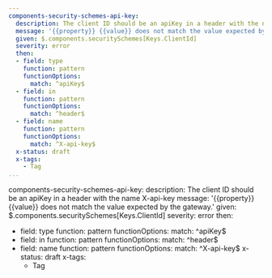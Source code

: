```yaml
---
components-security-schemes-api-key:
  description: The client ID should be an apiKey in a header with the name X-api-key
  message: '{{property}} {{value}} does not match the value expected by the gateway.'
  given: $.components.securitySchemes[Keys.ClientId]
  severity: error
  then:
  - field: type
    function: pattern
    functionOptions:
      match: ^apiKey$
  - field: in
    function: pattern
    functionOptions:
      match: ^header$
  - field: name
    function: pattern
    functionOptions:
      match: ^X-api-key$
  x-status: draft
  x-tags:
    - Tag      
...
```

components-security-schemes-api-key:
  description: The client ID should be an apiKey in a header with the name X-api-key
  message: '{{property}} {{value}} does not match the value expected by the gateway.'
  given: $.components.securitySchemes[Keys.ClientId]
  severity: error
  then:
  - field: type
    function: pattern
    functionOptions:
      match: ^apiKey$
  - field: in
    function: pattern
    functionOptions:
      match: ^header$
  - field: name
    function: pattern
    functionOptions:
      match: ^X-api-key$
  x-status: draft
  x-tags:
    - Tag      